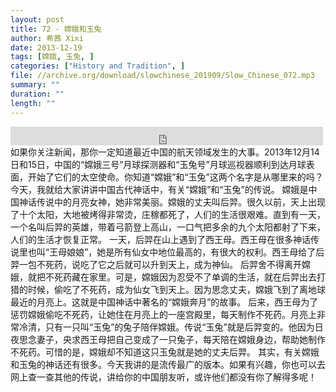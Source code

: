 ```yaml
---
layout: post
title: 72 - 嫦娥和玉兔
author: 希茜 Xixi
date: 2013-12-19
tags: [嫦娥, 玉兔, ]
categories: ["History and Tradition", ]
file: //archive.org/download/slowchinese_201909/Slow_Chinese_072.mp3
summary: ""
duration: ""
length: ""
---
```


<iframe src="https://archive.org/embed/slowchinese_201909/Slow_Chinese_072.mp3" width="500" height="30" frameborder="0" webkitallowfullscreen="true" mozallowfullscreen="true" allowfullscreen></iframe>
如果你关注新闻，那你一定知道最近中国的航天领域发生的大事。2013年12月14日和15日，中国的“嫦娥三号”月球探测器和“玉兔号”月球巡视器顺利到达月球表面，开始了它们的太空使命。你知道“嫦娥”和“玉兔”这两个名字是从哪里来的吗？今天，我就给大家讲讲中国古代神话中，有关“嫦娥”和“玉兔”的传说。
嫦娥是中国神话传说中的月亮女神，她非常美丽。嫦娥的丈夫叫后羿。很久以前，天上出现了十个太阳，大地被烤得非常烫，庄稼都死了，人们的生活很艰难。直到有一天，一个名叫后羿的英雄，带着弓箭登上高山，一口气把多余的九个太阳都射了下来，人们的生活才恢复正常。
一天，后羿在山上遇到了西王母。西王母在很多神话传说里也叫“王母娘娘”，她是所有仙女中地位最高的，有很大的权利。西王母给了后羿一包不死药，说吃了它之后就可以升到天上，成为神仙。
后羿舍不得离开嫦娥，就把不死药藏在家里。可是，嫦娥因为忍受不了单调的生活，就在后羿出去打猎的时候，偷吃了不死药，成为仙女飞到天上。因为思念丈夫，嫦娥飞到了离地球最近的月亮上。这就是中国神话中著名的“嫦娥奔月”的故事。
后来，西王母为了惩罚嫦娥偷吃不死药，让她住在月亮上的一座宫殿里，每天制作不死药。月亮上非常冷清，只有一只叫“玉兔”的兔子陪伴嫦娥。传说“玉兔”就是后羿变的。他因为日夜思念妻子，央求西王母把自己变成了一只兔子，每天陪在嫦娥身边，帮助她制作不死药。可惜的是，嫦娥却不知道这只玉兔就是她的丈夫后羿。
其实，有关嫦娥和玉兔的神话还有很多。今天我讲的是流传最广的版本。如果有兴趣，你也可以去网上查一查其他的传说，讲给你的中国朋友听，或许他们都没有你了解得多呢！
 
